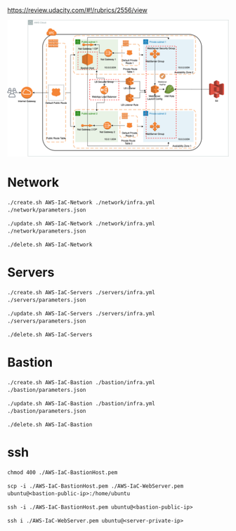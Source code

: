 https://review.udacity.com/#!/rubrics/2556/view

![diagram](./aws-diagram.png)

# Network
`./create.sh AWS-IaC-Network ./network/infra.yml ./network/parameters.json`

`./update.sh AWS-IaC-Network ./network/infra.yml ./network/parameters.json`

`./delete.sh AWS-IaC-Network`

# Servers
`./create.sh AWS-IaC-Servers ./servers/infra.yml ./servers/parameters.json`

`./update.sh AWS-IaC-Servers ./servers/infra.yml ./servers/parameters.json`

`./delete.sh AWS-IaC-Servers`

# Bastion
`./create.sh AWS-IaC-Bastion ./bastion/infra.yml ./bastion/parameters.json`

`./update.sh AWS-IaC-Bastion ./bastion/infra.yml ./bastion/parameters.json`

`./delete.sh AWS-IaC-Bastion`

# ssh
`chmod 400 ./AWS-IaC-BastionHost.pem`

`scp -i ./AWS-IaC-BastionHost.pem ./AWS-IaC-WebServer.pem ubuntu@<bastion-public-ip>:/home/ubuntu`

`ssh -i ./AWS-IaC-BastionHost.pem ubuntu@<bastion-public-ip>`

`ssh i ./AWS-IaC-WebServer.pem ubuntu@<server-private-ip>`

